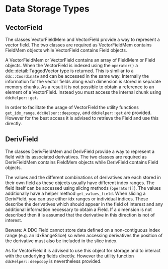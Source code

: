 # Data Storage Types

## VectorField

The classes VectorFieldMem and VectorField provide a way to represent a vector field. The two classes are required as VectorFieldMem contains FieldMem objects while VectorField contains Field objects.

A VectorFieldMem or VectorField contains an array of FieldMem or Field objects. When the VectorField is indexed using the `operator()` a ddc::detail::TaggedVector type is returned. This is similiar to a `ddc::Coordinate` and can be accessed in the same way.
Internally the information for the vector fields along each dimension is stored in separate memory chunks. As a result it is not possible to obtain a reference to an element of a VectorField. Instead you must access the internal chunk using `ddcHelper::get`.

In order to facilitate the usage of VectorField the utility functions `get_idx_range`, `ddcHelper::deepcopy`, and `ddcHelper::get` are provided. However for the best access it is advised to retrieve the Field and use this directly.


## DerivField

The classes DerivFieldMem and DerivField provide a way to represent a field with its associated derivatives. The two classes are required as DerivFieldMem contains FieldMem objects while DerivField contains Field objects.

The values and the different combinations of derivatives are each stored in their own field as these objects usually have different index ranges. The field itself can be accessed using slicing methods (`operator[]`). The values additionally have a helper method `get_values_field`.
When slicing a DerivField, you can use either idx ranges or individual indices. These describe the derivatives which should appear in the field of interest and any additional information necessary to obtain a Field. If a dimension is not described then it is assumed that the derivative in this direction is not of interest.

Beware: A DDC Field cannot store data defined on a non-contiguous index range (e.g. an IdxRangeSlice) so when accessing derivatives the position of the derivative must also be included in the slice index.

As for VectorField it is advised to use this object for storage and to interact with the underlying fields directly. However the utility function `ddcHelper::deepcopy` is nevertheless provided.
